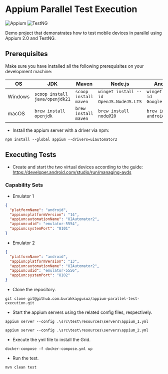 # Appium Parallel Test Execution

![Appium](https://img.shields.io/maven-central/v/io.appium/java-client?color=%23428bca&label=appium&logo=appium&style=for-the-badge) ![TestNG](https://img.shields.io/maven-central/v/org.testng/testng?color=%23ffcc66&label=testng&logo=testng&style=for-the-badge)

Demo project that demonstrates how to test mobile devices in parallel using Appium 2.0 and TestNG.

## Prerequisites

Make sure you have installed all the following prerequisites on your development machine:

| OS      | JDK                            | Maven                 | Node.js                                 | Android Studio                                |
| ------- | ------------------------------ | --------------------- | --------------------------------------- | --------------------------------------------- |
| Windows | `scoop install java/openjdk21` | `scoop install maven` | `winget install --id OpenJS.NodeJS.LTS` | `winget install -e --id Google.AndroidStudio` |
| macOS   | `brew install openjdk`         | `brew install maven`  | `brew install node@20`                  | `brew install --cask android-studio`          |

- Install the appium server with a driver via npm:

```shell
npm install --global appium --drivers=uiautomator2
```

## Executing Tests

- Create and start the two virtual devices according to the
  guide: <https://developer.android.com/studio/run/managing-avds>

### Capability Sets

- Emulator 1

```json
{
  "platformName": "android",
  "appium:platformVersion": "14",
  "appium:automationName": "UIAutomator2",
  "appium:udid": "emulator-5554",
  "appium:systemPort": "8101"
}
```

- Emulator 2

```json
{
  "platformName": "android",
  "appium:platformVersion": "13",
  "appium:automationName": "UIAutomator2",
  "appium:udid": "emulator-5556",
  "appium:systemPort": "8102"
}
```

- Clone the repository.

```shell
git clone git@github.com:burakkaygusuz/appium-parallel-test-execution.git
```

- Start the appium servers using the related config files, respectively.

```shell
appium server --config .\src\test\resources\servers\appium_1.yml

appium server --config .\src\test\resources\servers\appium_2.yml
```

- Execute the yml file to install the Grid.

```shell
docker-compose -f docker-compose.yml up
```

- Run the test.

```shell
mvn clean test
```
